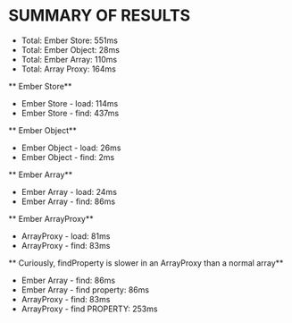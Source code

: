 # SUMMARY OF RESULTS

* Total: Ember Store: 551ms
* Total: Ember Object: 28ms
* Total: Ember Array: 110ms
* Total: Array Proxy: 164ms 


** Ember Store** 

* Ember Store - load: 114ms
* Ember Store - find: 437ms

** Ember Object** 

* Ember Object - load: 26ms
* Ember Object - find: 2ms

** Ember Array** 

* Ember Array - load: 24ms
* Ember Array - find: 86ms

** Ember ArrayProxy** 

* ArrayProxy - load: 81ms
* ArrayProxy - find: 83ms


** Curiously, findProperty is slower in an ArrayProxy than a normal array**

* Ember Array - find: 86ms
* Ember Array - find property: 86ms
* ArrayProxy - find: 83ms
* ArrayProxy - find PROPERTY: 253ms 

